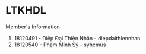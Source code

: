 # LTKHDL
Member's Information
1. 18120491 - Diệp Đại Thiện Nhân - diepdaithiennhan
2. 18120540 - Phạm Minh Sỹ - syhcmus
